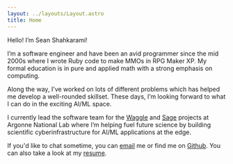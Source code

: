 ```yaml
---
layout: ../layouts/Layout.astro
title: Home
---
```


Hello! I’m Sean Shahkarami!

I’m a software engineer and have been an avid programmer since the mid 2000s where I wrote Ruby code to make MMOs in RPG Maker XP. My formal education is in pure and applied math with a strong emphasis on computing.

Along the way, I’ve worked on lots of different problems which has helped me develop a well-rounded skillset. These days, I’m looking forward to what I can do in the exciting AI/ML space.

I currently lead the software team for the [Waggle](https://wa8.gl/) and [Sage](https://sagecontinuum.org/) projects at Argonne National Lab where I’m helping fuel future science by building scientific cyberinfrastructure for AI/ML applications at the edge.

If you'd like to chat sometime, you can [email](mailto:sean.shahkarami@gmail.com) me or find me on [Github](https://github.com/seanshahkarami). You can also take a look at my [resume](/resume).
